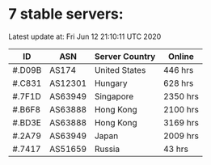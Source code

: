 # 7 stable servers:

Latest update at: Fri Jun 12 21:10:11 UTC 2020

| ID | ASN | Server Country | Online |
| -- | --- | -------------- | ------ |
| #.D09B | AS174 | United States | 446 hrs |
| #.C831 | AS12301 | Hungary | 628 hrs |
| #.7F1D | AS63949 | Singapore | 2350 hrs |
| #.B6F8 | AS63888 | Hong Kong | 2100 hrs |
| #.BD3E | AS63888 | Hong Kong | 3169 hrs |
| #.2A79 | AS63949 | Japan | 2009 hrs |
| #.7417 | AS51659 | Russia | 43 hrs |

